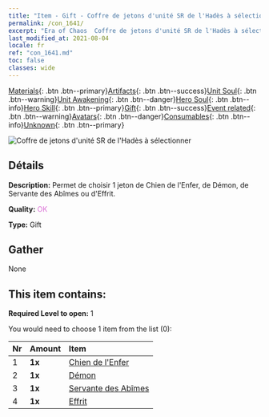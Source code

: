 ```yaml
---
title: "Item - Gift - Coffre de jetons d'unité SR de l'Hadès à sélectionner"
permalink: /con_1641/
excerpt: "Era of Chaos  Coffre de jetons d'unité SR de l'Hadès à sélectionner"
last_modified_at: 2021-08-04
locale: fr
ref: "con_1641.md"
toc: false
classes: wide
---
```

 [Materials](/ItemsFR/){: .btn .btn--primary}[Artifacts](/ItemsFR/Artifacts/){: .btn .btn--success}[Unit Soul](/ItemsFR/UnitSoul/){: .btn .btn--warning}[Unit Awakening](/ItemsFR/UnitAwakening/){: .btn .btn--danger}[Hero Soul](/ItemsFR/HeroSoul/){: .btn .btn--info}[Hero Skill](/ItemsFR/HeroSkill/){: .btn .btn--primary}[Gift](/ItemsFR/Gift/){: .btn .btn--success}[Event related](/ItemsFR/Events/){: .btn .btn--warning}[Avatars](/ItemsFR/Avatars/){: .btn .btn--danger}[Consumables](/ItemsFR/Consumables/){: .btn .btn--info}[Unknown](/ItemsFR/Unknown/){: .btn .btn--primary}

 ![Coffre de jetons d'unité SR de l'Hadès à sélectionner](/images/t/i_907257.png)

## Détails
 **Description:** Permet de choisir 1 jeton de Chien de l'Enfer, de Démon, de Servante des Abîmes ou d'Effrit.

 **Quality:** <span style="color: #DA70D6">OK</span>

 **Type:** Gift

## Gather

  None

## This item contains:

 **Required Level to open:** 1

 You would need to choose 1 item from the list (0):

  | Nr | Amount |     Item    |
  |:---|:-------|:------------|
  | 1 |  **1x** | [Chien de l'Enfer](/ItemsFR/unt_228/) |  | 
  | 2 |  **1x** | [Démon](/ItemsFR/unt_229/) |  | 
  | 3 |  **1x** | [Servante des Abîmes](/ItemsFR/unt_230/) |  | 
  | 4 |  **1x** | [Effrit](/ItemsFR/unt_231/) |  | 
